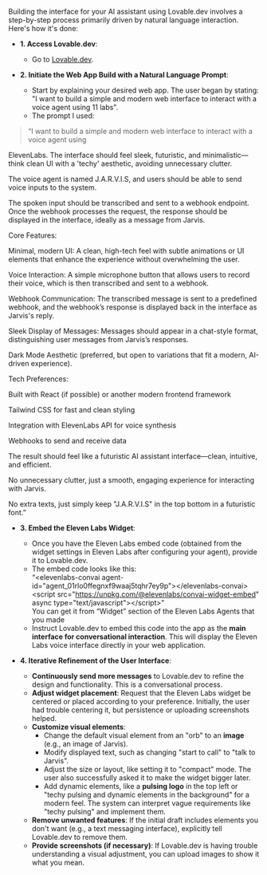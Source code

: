 Building the interface for your AI assistant using Lovable.dev involves a step-by-step process primarily driven by natural language interaction. Here's how it's done:

* **1\. Access Lovable.dev**:

  * Go to [Lovable.dev](https://lovable.dev/).   
* **2\. Initiate the Web App Build with a Natural Language Prompt**:

  * Start by explaining your desired web app. The user began by stating: "I want to build a simple and modern web interface to interact with a voice agent using 11 labs".  
  * The prompt I used:

 > “I want to build a simple and modern web interface to interact with a voice agent using

  ElevenLabs. The interface should feel sleek, futuristic, and minimalistic—think clean UI with a 'techy' aesthetic, avoiding unnecessary clutter.

  The voice agent is named J.A.R.V.I.S, and users should be able to send voice inputs to the system.

  The spoken input should be transcribed and sent to a webhook endpoint. Once the webhook processes the request, the response should be displayed in the interface, ideally as a message from Jarvis.

  Core Features:

  Minimal, modern UI: A clean, high-tech feel with subtle animations or UI elements that enhance the experience without overwhelming the user.

  Voice Interaction: A simple microphone button that allows users to record their voice, which is then transcribed and sent to a webhook.

  Webhook Communication: The transcribed message is sent to a predefined webhook, and the webhook’s response is displayed back in the interface as Jarvis's reply.

  Sleek Display of Messages: Messages should appear in a chat-style format, distinguishing user messages from Jarvis’s responses.

  Dark Mode Aesthetic (preferred, but open to variations that fit a modern, AI-driven experience).

  Tech Preferences:

  Built with React (if possible) or another modern frontend framework

  Tailwind CSS for fast and clean styling

  Integration with ElevenLabs API for voice synthesis

  Webhooks to send and receive data

  The result should feel like a futuristic AI assistant interface—clean, intuitive, and efficient.

  No unnecessary clutter, just a smooth, engaging experience for interacting with Jarvis.

  No extra texts, just simply keep "J.A.R.V.I.S" in the top bottom in a futuristic font.”
>
* **3\. Embed the Eleven Labs Widget**:

  * Once you have the Eleven Labs embed code (obtained from the widget settings in Eleven Labs after configuring your agent), provide it to Lovable.dev.  
  * The embed code looks like this:   
    “\<elevenlabs-convai agent-id="agent\_01rlo0ffegnxf9waaj5tqhr7ey9p"\>\</elevenlabs-convai\>\<script src="https://unpkg.com/@elevenlabs/convai-widget-embed" async type="text/javascript"\>\</script\>”  
    You can get it from “Widget” section of the Eleven Labs Agents that you made  
  * Instruct Lovable.dev to embed this code into the app as the **main interface for conversational interaction**. This will display the Eleven Labs voice interface directly in your web application.  
      
* **4\. Iterative Refinement of the User Interface**:

  * **Continuously send more messages** to Lovable.dev to refine the design and functionality. This is a conversational process.  
  * **Adjust widget placement**: Request that the Eleven Labs widget be centered or placed according to your preference. Initially, the user had trouble centering it, but persistence or uploading screenshots helped.  
  * **Customize visual elements**:  
    * Change the default visual element from an "orb" to an **image** (e.g., an image of Jarvis).  
    * Modify displayed text, such as changing "start to call" to "talk to Jarvis".  
    * Adjust the size or layout, like setting it to "compact" mode. The user also successfully asked it to make the widget bigger later.  
    * Add dynamic elements, like a **pulsing logo** in the top left or "techy pulsing and dynamic elements in the background" for a modern feel. The system can interpret vague requirements like "techy pulsing" and implement them.  
  * **Remove unwanted features**: If the initial draft includes elements you don't want (e.g., a text messaging interface), explicitly tell Lovable.dev to remove them.  
  * **Provide screenshots (if necessary)**: If Lovable.dev is having trouble understanding a visual adjustment, you can upload images to show it what you mean.

